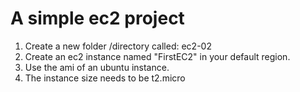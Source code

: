 # A simple ec2 project
1) Create a new folder /directory called: ec2-02
2) Create an ec2 instance named "FirstEC2" in your default region.
3) Use the ami of an ubuntu instance.
4) The instance size needs to be t2.micro

